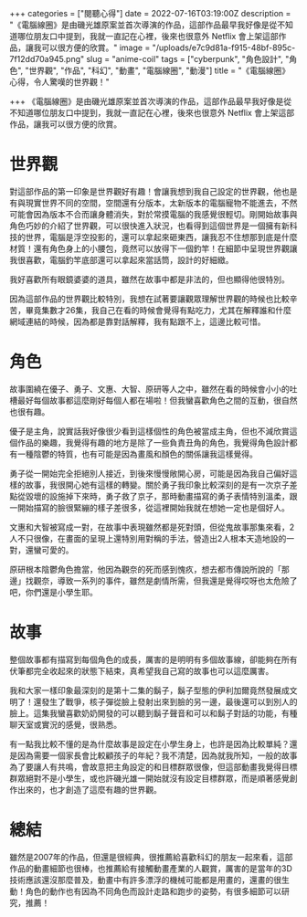 +++
categories = ["閱聽心得"]
date = 2022-07-16T03:19:00Z
description = "《電腦線圈》是由磯光雄原案並首次導演的作品，這部作品最早我好像是從不知道哪位朋友口中提到，我就一直記在心裡，後來也很意外 Netflix 會上架這部作品，讓我可以很方便的欣賞。"
image = "/uploads/e7c9d81a-f915-48bf-895c-7f12dd70a945.png"
slug = "anime-coil"
tags = ["cyberpunk", "角色設計", "角色", "世界觀", "作品", "科幻", "動畫", "電腦線圈", "動漫"]
title = "《電腦線圈》心得，令人驚嘆的世界觀！"

+++
《電腦線圈》是由磯光雄原案並首次導演的作品，這部作品最早我好像是從不知道哪位朋友口中提到，我就一直記在心裡，後來也很意外 Netflix 會上架這部作品，讓我可以很方便的欣賞。

# 世界觀
對這部作品的第一印象是世界觀好有趣！會讓我想到我自己設定的世界觀，他也是有與現實世界不同的空間，空間還有分版本，太新版本的電腦寵物不能進去，不然可能會因為版本不合而讓身體消失，對於常摸電腦的我感覺很輕切。剛開始故事與角色巧妙的介紹了世界觀，可以很快進入狀況，也看得到這個世界是一個擁有新科技的世界，電腦是浮空投影的，還可以拿起來砸東西，讓我忍不住想那到底是什麼材質！還有角色身上的小腰包，竟然可以放得下一個釣竿！在細節中呈現世界觀讓我很喜歡，電腦釣竿底部還可以拿起來當話筒，設計的好細緻。

我好喜歡所有眼鏡婆婆的道具，雖然在故事中都是非法的，但也顯得他很特別。

因為這部作品的世界觀比較特別，我想在試著要讓觀眾理解世界觀的時候也比較辛苦，畢竟集數才26集，我自己在看的時候會覺得有點吃力，尤其在解釋誰和什麼網域連結的時候，因為都是靠對話解釋，我有點跟不上，這邊比較可惜。

# 角色
故事圍繞在優子、勇子、文惠、大智、原研等人之中，雖然在看的時候會小小的吐槽最好每個故事都這麼剛好每個人都在場啦！但我蠻喜歡角色之間的互動，很自然也很有趣。

優子是主角，說實話我好像很少看到這樣個性的角色被當成主角，但也不減欣賞這個作品的樂趣，我覺得有趣的地方是除了一些負責丑角的角色，我覺得角色設計都有一種陰鬱的特質，也有可能是因為畫風和顏色的關係讓我這樣覺得。

勇子從一開始完全拒絕別人接近，到後來慢慢敞開心房，可能是因為我自己偏好這樣的故事，我很開心她有這樣的轉變。關於勇子我印象比較深刻的是有一次京子差點從毀壞的設施掉下來時，勇子救了京子，那時動畫描寫的勇子表情特別溫柔，跟一開始描寫的臉很緊繃的樣子差很多，從這裡開始我就在想她一定也是個好人。

文惠和大智被寫成一對，在故事中表現雖然都是死對頭，但從鬼故事那集來看，2人不只很像，在畫面的呈現上還特別用對稱的手法，營造出2人根本天造地設的一對，還蠻可愛的。

原研根本陰鬱角色擔當，他因為觀奈的死而感到愧疚，想去都市傳說所說的「那邊」找觀奈，導致一系列的事件，雖然是劇情所需，但我還是覺得哎呀也太危險了吧，你們還是小學生耶。



# 故事
整個故事都有描寫到每個角色的成長，厲害的是明明有多個故事線，卻能夠在所有伏筆都完全收起來的狀態下結束，真希望我自己寫的故事也可以這麼厲害。

我和大家一樣印象最深刻的是第十二集的鬍子，鬍子型態的伊利加爾竟然發展成文明了！還發生了戰爭，核子彈從臉上發射出來到臉的另一邊，最後還可以到別人的臉上。這集我蠻喜歡奶奶開發的可以聽到鬍子聲音和可以和鬍子對話的功能，有種聊天室或實況的感覺，很熟悉。

有一點我比較不懂的是為什麼故事是設定在小學生身上，也許是因為比較單純？還是因為需要一個家長會比較顧孩子的年紀？我不清楚，因為就我所知，一般的故事為了要讓人有共鳴，會故意把主角設定的和目標群眾很像，但這部動畫我覺得目標群眾絕對不是小學生，或也許磯光雄一開始就沒有設定目標群眾，而是順著感覺創作出來的，也才創造了這麼有趣的世界觀。

# 總結

雖然是2007年的作品，但還是很經典，很推薦給喜歡科幻的朋友一起來看，這部作品的動畫細節也很棒，也推薦給有接觸動畫產業的人觀賞，厲害的是當年的3D技術應該還沒那麼普及，動畫中有許多漂浮的機械可能都是用畫的，還畫的很生動！角色的動作也有因為不同角色而設計走路和跑步的姿勢，有很多細節可以研究，推薦！


